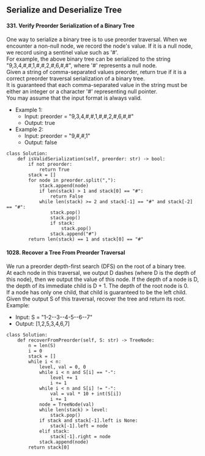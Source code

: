 ## Serialize and Deserialize Tree

#### 331. Verify Preorder Serialization of a Binary Tree
One way to serialize a binary tree is to use preorder traversal. When we encounter a non-null node, we record the node's value. If it is a null node, we record using a sentinel value such as '#'.    
For example, the above binary tree can be serialized to the string "9,3,4,#,#,1,#,#,2,#,6,#,#", where '#' represents a null node.    
Given a string of comma-separated values preorder, return true if it is a correct preorder traversal serialization of a binary tree.     
It is guaranteed that each comma-separated value in the string must be either an integer or a character '#' representing null pointer.    
You may assume that the input format is always valid.    
- Example 1:
  - Input: preorder = "9,3,4,#,#,1,#,#,2,#,6,#,#"
  - Output: true
- Example 2:
  - Input: preorder = "9,#,#,1"
  - Output: false  
```
class Solution:
    def isValidSerialization(self, preorder: str) -> bool:
        if not preorder:
            return True
        stack = []
        for node in preorder.split(","):
            stack.append(node)
            if len(stack) > 1 and stack[0] == "#":
                return False
            while len(stack) >= 2 and stack[-1] == "#" and stack[-2] == "#":
                stack.pop()
                stack.pop()
                if stack:
                    stack.pop()
                stack.append("#")
        return len(stack) == 1 and stack[0] == "#"
```
#### 1028. Recover a Tree From Preorder Traversal
We run a preorder depth-first search (DFS) on the root of a binary tree.    
At each node in this traversal, we output D dashes (where D is the depth of this node), then we output the value of this node.  If the depth of a node is D, the depth of its immediate child is D + 1.  The depth of the root node is 0.    
If a node has only one child, that child is guaranteed to be the left child.    
Given the output S of this traversal, recover the tree and return its root.    
Example:
  + Input: S = "1-2--3--4-5--6--7"
  + Output: [1,2,5,3,4,6,7]
```
class Solution:
    def recoverFromPreorder(self, S: str) -> TreeNode:
        n = len(S)
        i = 0
        stack = []
        while i < n:
            level, val = 0, 0 
            while i < n and S[i] == "-":
                level += 1
                i += 1
            while i < n and S[i] != "-":
                val = val * 10 + int(S[i])
                i += 1
            node = TreeNode(val)
            while len(stack) > level:
                stack.pop()
            if stack and stack[-1].left is None:
                stack[-1].left = node
            elif stack:
                stack[-1].right = node
            stack.append(node)
        return stack[0]
```
